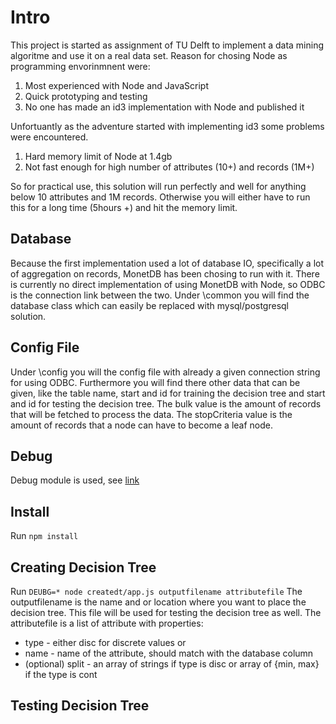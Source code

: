 # Intro
This project is started as assignment of TU Delft to implement a data mining algoritme and use it on a real data set.
Reason for chosing Node as programming envorinmnent were:
 1. Most experienced with Node and JavaScript
 2. Quick prototyping and testing
 3. No one has made an id3 implementation with Node and published it

Unfortuantly as the adventure started with implementing id3 some problems were encountered.
 1. Hard memory limit of Node at 1.4gb
 2. Not fast enough for high number of attributes (10+) and records (1M+)

So for practical use, this solution will run perfectly and well for anything below 10 attributes and 1M records.
Otherwise you will either have to run this for a long time (5hours +) and hit the memory limit.

## Database
Because the first implementation used a lot of database IO, specifically a lot of aggregation on records, MonetDB has been chosing to run with it.
There is currently no direct implementation of using MonetDB with Node, so ODBC is the connection link between the two.
Under \common you will find the database class which can easily be replaced with mysql/postgresql solution.

## Config File
Under \config you will the config file with already a given connection string for using ODBC.
Furthermore you will find there other data that can be given, like the table name, start and id for training the decision tree and start and id for testing the decision tree.
The bulk value is the amount of records that will be fetched to process the data.
The stopCriteria value is the amount of records that a node can have to become a leaf node.

## Debug
Debug module is used, see [link](https://github.com/visionmedia/debug) 

## Install
Run `npm install`

## Creating Decision Tree
Run `DEUBG=* node createdt/app.js outputfilename attributefile`
The outputfilename is the name and or location where you want to place the decision tree. This file will be used for testing the decision tree as well.
The attributefile is a list of attribute with properties:
 * type - either disc for discrete values or 
 * name - name of the attribute, should match with the database column
 * (optional) split - an array of strings if type is disc or array of {min, max} if the type is cont
 
## Testing Decision Tree
